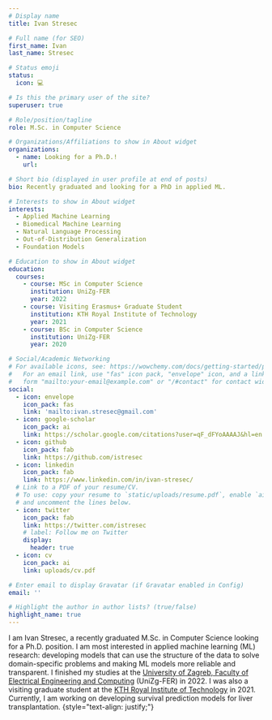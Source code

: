 ```yaml
---
# Display name
title: Ivan Stresec

# Full name (for SEO)
first_name: Ivan
last_name: Stresec

# Status emoji
status:
  icon: 💻

# Is this the primary user of the site?
superuser: true

# Role/position/tagline
role: M.Sc. in Computer Science

# Organizations/Affiliations to show in About widget
organizations:
  - name: Looking for a Ph.D.!
    url:

# Short bio (displayed in user profile at end of posts)
bio: Recently graduated and looking for a PhD in applied ML.

# Interests to show in About widget
interests:
  - Applied Machine Learning
  - Biomedical Machine Learning
  - Natural Language Processing
  - Out-of-Distribution Generalization
  - Foundation Models

# Education to show in About widget
education:
  courses:
    - course: MSc in Computer Science
      institution: UniZg-FER
      year: 2022
    - course: Visiting Erasmus+ Graduate Student
      institution: KTH Royal Institute of Technology
      year: 2021
    - course: BSc in Computer Science
      institution: UniZg-FER
      year: 2020

# Social/Academic Networking
# For available icons, see: https://wowchemy.com/docs/getting-started/page-builder/#icons
#   For an email link, use "fas" icon pack, "envelope" icon, and a link in the
#   form "mailto:your-email@example.com" or "/#contact" for contact widget.
social:
  - icon: envelope
    icon_pack: fas
    link: 'mailto:ivan.stresec@gmail.com'
  - icon: google-scholar
    icon_pack: ai
    link: https://scholar.google.com/citations?user=qF_dFYoAAAAJ&hl=en
  - icon: github
    icon_pack: fab
    link: https://github.com/istresec
  - icon: linkedin
    icon_pack: fab
    link: https://www.linkedin.com/in/ivan-stresec/
  # Link to a PDF of your resume/CV.
  # To use: copy your resume to `static/uploads/resume.pdf`, enable `ai` icons in `params.yaml`,
  # and uncomment the lines below.
  - icon: twitter
    icon_pack: fab
    link: https://twitter.com/istresec
    # label: Follow me on Twitter
    display:
      header: true
  - icon: cv
    icon_pack: ai
    link: uploads/cv.pdf

# Enter email to display Gravatar (if Gravatar enabled in Config)
email: ''

# Highlight the author in author lists? (true/false)
highlight_name: true
---
```


I am Ivan Stresec, a recently graduated M.Sc. in Computer Science looking for a Ph.D. position. I am most interested in applied machine learning (ML) research: developing models that can use the structure of the data to solve domain-specific problems and making ML models more reliable and transparent. I finished my studies at the [University of Zagreb, Faculty of Electrical Engineering and Computing](https://www.fer.unizg.hr/en) (UniZg-FER) in 2022. I was also a visiting graduate student at the [KTH Royal Institute of Technology](https://www.kth.se/en) in 2021. Currently, I am working on developing survival prediction models for liver transplantation.
{style="text-align: justify;"}

